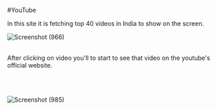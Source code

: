 #YouTube
<p>In this site it is fetching top 40 videos in India to show on the screen.</p>

![Screenshot (966)](https://user-images.githubusercontent.com/107405196/186640940-3d644da5-9aab-431b-bb5d-bbac25078f8c.png)
<br/>
<br/>
<p>After clicking on video you'll to start to see that video on the youtube's official website.</p>
<br/>
<br/>


![Screenshot (985)](https://user-images.githubusercontent.com/107405196/186641777-e33bfb22-ca95-4086-ac0c-e7852f1d5bf8.png)

